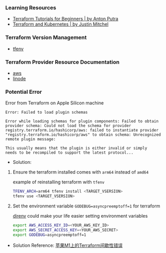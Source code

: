 ### Learning Resources
- [Terraform Tutorials for Beginners | by Anton Putra](https://youtu.be/6XSroskdCF0?si=rLIDNkoW7Wu-U-vg)
- [Terraform and Kubernetes | by Justin Mitchel](https://youtu.be/D-Q2qXTssLY?si=IQ3rjNvUlBvGArs3)

### Terraform Version Management
- [tfenv](https://github.com/tfutils/tfenv)

### Terraform Provider Resource Documentation
- [aws](https://registry.terraform.io/providers/hashicorp/aws/latest/docs/resources/instance)
- [linode](https://registry.terraform.io/providers/linode/linode/latest/docs/resources/instance)

### Potential Error

Error from Terraform on Apple Silicon machine
```log
Error: Failed to load plugin schemas

Error while loading schemas for plugin components: Failed to obtain provider schema: Could not load the schema for provider registry.terraform.io/hashicorp/aws: failed to instantiate provider "registry.terraform.io/hashicorp/aws" to obtain schema: Unrecognized remote plugin message:

This usually means that the plugin is either invalid or simply
needs to be recompiled to support the latest protocol...
```
- Solution:
1. Ensure the terraform installed comes with `arm64` instead of `amd64`

    example of reinstalling terraform with `tfenv`
    ```bash
    TFENV_ARCH=arm64 tfenv install <TARGET_VSERSION>
    tfenv use <TARGET_VSERSION>
    ```

2. Set the environment variable `GODEBUG=asyncpreemptoff=1` for terraform

    [direnv](https://github.com/direnv/direnv) could make your life easier setting environment variables
    ```bash
    export AWS_ACCESS_KEY_ID=<YOUR_AWS_KEY_ID>
    export AWS_SECRET_ACCESS_KEY=<YOUR_AWS_SECRET>
    export GODEBUG=asyncpreemptoff=1
    ```
- Solution Reference:
    [苹果M1上的Terraform间歇性错误](https://cloud.tencent.com/developer/ask/sof/107136125)